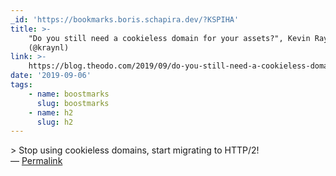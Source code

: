 ```yaml
---
_id: 'https://bookmarks.boris.schapira.dev/?KSPIHA'
title: >-
    "Do you still need a cookieless domain for your assets?", Kevin Raynel
    (@kraynl)
link: >-
    https://blog.theodo.com/2019/09/do-you-still-need-a-cookieless-domain-for-your-assets/
date: '2019-09-06'
tags:
    - name: boostmarks
      slug: boostmarks
    - name: h2
      slug: h2
---
```


&gt; Stop using cookieless domains, start migrating to HTTP/2! <br>&#8212;
<a href="https://bookmarks.boris.schapira.dev/?KSPIHA" title="Permalink">Permalink</a>
